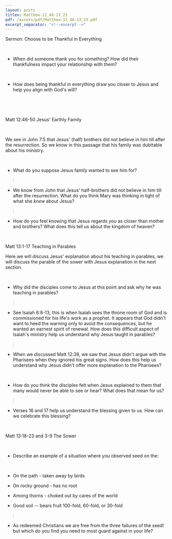 ```yaml
---
layout: posts
titlex: Matthew-12_46-13_23
pdf: /assets/pdf/Matthew-12_46-13_23.pdf
excerpt_separator: "<!--excerpt-->"
---
```

Sermon: Choose to be Thankful in Everything

 

-   When did someone thank you for something? How did their thankfulness
    impact your relationship with them?

 

-   How does being thankful in everything draw you closer to Jesus and
    help you align with God\'s will?

 <!--excerpt-->

 

Matt 12:46-50 Jesus' Earthly Family

 

We see in John 7:5 that Jesus\' (half) brothers did not believe in him
till after the resurrection. So we know in this passage that his family
was dubitable about his ministry.

 

-   What do you suppose Jesus family wanted to see him for?

>  

-   We know from John that Jesus\' half-brothers did not believe in him
    till after the resurrection. What do you think Mary was thinking in
    light of what she *knew* about Jesus?

>  

-   How do you feel knowing that Jesus regards *you* as closer than
    mother and brothers? What does this tell us about the kingdom of
    heaven?

 

Matt 13:1-17 Teaching in Parables

Here we will discuss Jesus' explanation about his teaching in parables,
we will discuss the parable of the sower with Jesus explanation in the
next section.

 

-   Why did the disciples come to Jesus at this point and ask why he was
    teaching in parables?

>  

-   See Isaiah 6:8-13, this is when Isaiah sees the throne room of God
    and is commissioned for his life\'s work as a prophet. It appears
    that God didn\'t want to heed the warning only to avoid the
    consequences, but he wanted an earnest spirit of renewal. How does
    this difficult aspect of Isaiah\'s ministry help us understand why
    Jesus taught in parables?

>  

-   When we discussed Matt 12:38, we saw that Jesus didn\'t argue with
    the Pharisees when they ignored his great signs. How does this help
    us understand why Jesus didn\'t offer more explanation to the
    Pharisees?

 

-   How do you think the disciples felt when Jesus explained to them
    that many would never be able to see or hear? What does that mean
    for us?

>  

-   Verses 16 and 17 help us understand the blessing given to us. How
    can we celebrate this blessing?

 

Matt 13:18-23 and 3-9 The Sower

 

-   Describe an example of a situation where you observed seed on the:

 

-   On the path - taken away by birds

-   On rocky ground - has no root

-   Among thorns - choked out by cares of the world

-   Good soil \-- bears fruit 100-fold, 60-fold, or 30-fold

>  

-   As redeemed Christians we are free from the three failures of the
    seed! but which do you find you need to most guard against in your
    life?

 
